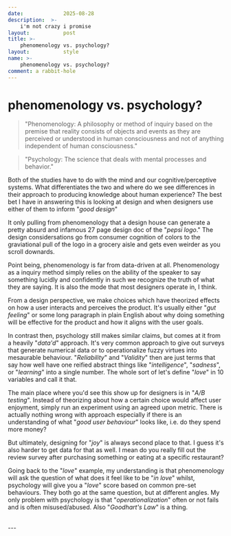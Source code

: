 ```yaml
---
date:             2025-08-28
description:  >-
    i'm not crazy i promise
layout:           post
title: >-
    phenomenology vs. psychology?
layout:           style
name: >-
    phenomenology vs. psychology?
comment: a rabbit-hole
---
```


# phenomenology vs. psychology?

> "Phenomenology: A philosophy or method of inquiry based on the premise that reality consists of objects and events as they are perceived or understood in human consciousness and not of anything independent of human consciousness."

> "Psychology: The science that deals with mental processes and behavior."

Both of the studies have to do with the mind and our cognitive/perceptive systems. What differentiates the two and where do we see differences in their approach to producing knowledge about human experience? The best bet I have in answering this is looking at design and when designers use either of them to inform "*good design*"

It only pulling from phenomenology that a design house can generate a pretty absurd and infamous 27 page design doc of the "*pepsi logo*." The design considersations go from consumer cognition of colors to the graviational pull of the logo in a grocery aisle and gets even weirder as you scroll downards. 

Point being, phenomenology is far from data-driven at all. Phenomenology as a inquiry method simply relies on the ability of the speaker to say something lucidly and confidently in such we recognize the truth of what they are saying. It is also the mode that most designers operate in, I think. 

From a design perspective, we make choices which have theorized effects on how a user interacts and perceives the product. It's usually either "*gut feeling*" or some long paragraph in plain English about why doing something will be effective for the product and how it aligns with the user goals. 

In contrast then, psychology still makes similar claims, but comes at it from a heavily "*data'd*" approach. It's very common approach to give out surveys that generate numerical data or to operationalize fuzzy virtues into mesaurable behaviour. "*Reliability*" and "*Validity*" then are just terms that say how well have one reified abstract things like "*intelligence*", "*sadness*", or "*learning*" into a single number. The whole sort of let's define "*love*" in 10 variables and call it that.

The main place where you'd see this show up for designers is in "*A/B testing*". Instead of theorizing about how a certain choice would affect user enjoyment, simply run an experiment using an agreed upon metric. There is actually nothing wrong with approach especially if there is an understanding of what "*good user behaviour*" looks like, i.e. do they spend more money? 

But ultimately, designing for "*joy*" is always second place to that. I guess it's also harder to get data for that as well. I mean do you really fill out the review survey after purchasing something or eating at a specific restaurant?

Going back to the "*love*" example, my understanding is that phenomenology will ask the question of what does it feel like to be "*in love*" whilst, psychology will give you a "*love*" score based on common pre-set behaviours. They both go at the same question, but at different angles. My only problem with psychology is that "*operationalization*" often or not fails and is often misused/abused. Also "*Goodhart's Law*" is a thing.

<br/>
---
